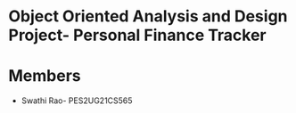 # Object Oriented Analysis and Design Project- Personal Finance Tracker

# Members
* Swathi Rao- PES2UG21CS565
